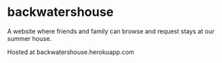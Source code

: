 # backwatershouse
A website where friends and family can browse and request stays at our summer house.

Hosted at backwatershouse.herokuapp.com
